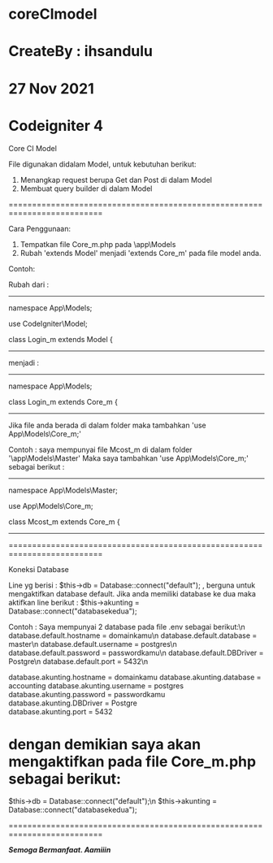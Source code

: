 # coreCImodel

# CreateBy : ihsandulu

# 27 Nov 2021

# Codeigniter 4

Core CI Model

File digunakan didalam Model, untuk kebutuhan berikut:

1. Menangkap request berupa Get dan Post di dalam Model
2. Membuat query builder di dalam Model

==========================================================================

Cara Penggunaan:

1. Tempatkan file Core_m.php pada \app\Models
2. Rubah 'extends Model' menjadi 'extends Core_m' pada file model anda.

Contoh:

Rubah dari :

---

namespace App\Models;

use CodeIgniter\Model;

class Login_m extends Model
{

---

menjadi :

---

namespace App\Models;

class Login_m extends Core_m
{

---

Jika file anda berada di dalam folder maka tambahkan 'use App\Models\Core_m;'

Contoh : saya mempunyai file Mcost_m di dalam folder '\app\Models\Master'
Maka saya tambahkan 'use App\Models\Core_m;' sebagai berikut :

---

namespace App\Models\Master;

use App\Models\Core_m;

class Mcost_m extends Core_m
{

---

==========================================================================

Koneksi Database

Line yg berisi : $this->db = Database::connect("default"); , berguna untuk mengaktifkan database default.
Jika anda memiliki database ke dua maka aktifkan line berikut : $this->akunting = Database::connect("databasekedua");

Contoh :
Saya mempunyai 2 database pada file .env sebagai berikut:\n
database.default.hostname = domainkamu\n
database.default.database = master\n
database.default.username = postgres\n
database.default.password = passwordkamu\n
database.default.DBDriver = Postgre\n
database.default.port = 5432\n

database.akunting.hostname = domainkamu
database.akunting.database = accounting
database.akunting.username = postgres  
database.akunting.password = passwordkamu  
database.akunting.DBDriver = Postgre  
database.akunting.port = 5432

# dengan demikian saya akan mengaktifkan pada file Core_m.php sebagai berikut:

$this->db = Database::connect("default");\n
$this->akunting = Database::connect("databasekedua");

==========================================================================

**_Semoga Bermanfaat. Aamiiin_**
